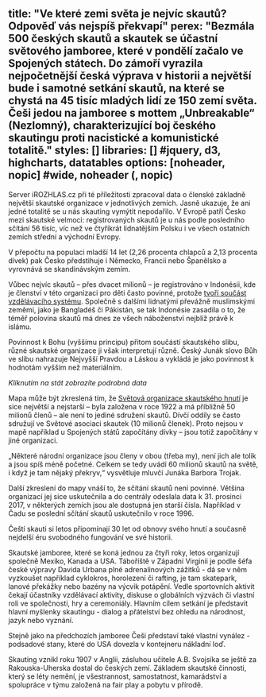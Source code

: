 title: "Ve které zemi světa je nejvíc skautů? Odpověď vás nejspíš překvapí"
perex: "Bezmála 500 českých skautů a skautek se účastní světového jamboree, které v pondělí začalo ve Spojených státech. Do zámoří vyrazila nejpočetnější česká výprava v historii a největší bude i samotné setkání skautů, na které se chystá na 45 tisíc mladých lidí ze 150 zemí světa. Češi jedou na jamboree s mottem „Unbreakable“ (Nezlomný), charakterizující boj českého skautingu proti nacistické a komunistické totalitě."
styles: []
libraries: [] #jquery, d3, highcharts, datatables
options: [noheader, nopic] #wide, noheader (, nopic)
---

Server iROZHLAS.cz při té příležitosti zpracoval data o členské základně největší skautské organizace v jednotlivých zemích. Jasně ukazuje, že ani jedné totalitě se u nás skauting vymýtit nepodařilo. V Evropě patří Česko mezi skautské velmoci: registrovaných skautů je u nás podle posledního sčítání 56 tisíc, víc než ve čtyřikrát lidnatějším Polsku i ve všech ostatních zemích střední a východní Evropy.

V přepočtu na populaci mladší 14 let (2,26 procenta chlapců a 2,13 procenta dívek) pak Česko předstihuje i Německo, Francii nebo Španělsko a vyrovnává se skandinávským zemím.

Vůbec nejvíc skautů – přes dvacet milionů – je registrováno v Indonésii, kde je členství v této organizaci pro děti často povinné, protože [tvoří součást vzdělávacího systému](https://en.wikipedia.org/wiki/Gerakan_Pramuka_Indonesia). Společně s dalšími lidnatými převážně muslimskými zeměmi, jako je Bangladéš či Pákistán, se tak Indonésie zasadila o to, že téměř polovina skautů má dnes ze všech náboženství nejblíž právě k islámu.

Povinnost k Bohu (vyššímu principu) přitom součástí skautského slibu, různé skautské organizace ji však interpretují různě. Český Junák slovo Bůh ve slibu nahrazuje Nejvyšší Pravdou a Láskou a vykládá je jako povinnost k hodnotám vyšším než materiálním.

*Kliknutím na stát zobrazíte podrobná data*

<wide>
<div id="mapa"></div>
<div id="informace"></div>
</wide>

Mapa může být zkreslená tím, že [Světová organizace skautského hnutí](https://cs.wikipedia.org/wiki/Sv%C4%9Btov%C3%A1_organizace_skautsk%C3%A9ho_hnut%C3%AD) je sice největší a nejstarší – byla založena v roce 1922 a má příbližně 50 milionů členů – ale není to jediné sdružení skautů. Dívčí oddíly se často sdružují ve Světové asociaci skautek (10 milionů členek). Proto nejsou v mapě například u Spojených států započítány dívky – jsou totiž započítány v jiné organizaci.

„Některé národní organizace jsou členy v obou (třeba my), není jich ale tolik a jsou spíš méně početné. Celkem se tedy uvádí 60 milionů skautů na světě, i když je tam nějaký překryv,“ vysvětluje mluvčí Junáka Barbora Trojak.

Další zkreslení do mapy vnáší to, že sčítání skautů není povinné. Většina organizací jej sice uskutečnila a do centrály odeslala data k 31. prosinci 2017, v některých zemích jsou ale dostupná jen starší čísla. Například v Čadu se poslední sčítání skautů uskutečnilo v roce 1996.

Čeští skauti si letos připomínají 30 let od obnovy svého hnutí a současně nejdelší éru svobodného fungování ve své historii.

Skautské jamboree, které se koná jednou za čtyři roky, letos organizují společně Mexiko, Kanada a USA. Tábořiště v Západní Virginii je podle šéfa české výpravy Davida Urbana plné adrenalinových zážitků - dá se v něm vyzkoušet například cyklokros, horolezení či rafting, je tam skatepark, lanové překážky nebo bazény na výcvik potápění. Vedle sportovních aktivit čekají účastníky vzdělávací aktivity, diskuse o globálních výzvách či vlastní roli ve společnosti, hry a ceremoniály. Hlavním cílem setkání je představit hlavní myšlenky skautingu - dialog a přátelství bez ohledu na národnost, jazyk nebo vyznání.

Stejně jako na předchozích jamboree Češi představí také vlastní vynález - podsadové stany, které do USA dovezla v kontejneru nákladní loď.

Skauting vznikl roku 1907 v Anglii, zásluhou učitele A.B. Svojsíka se ještě za Rakouska-Uherska dostal do českých zemí. Základem skautské činnosti, který se léty nemění, je všestrannost, samostatnost, kamarádství a spolupráce v týmu založená na fair play a pobytu v přírodě.
